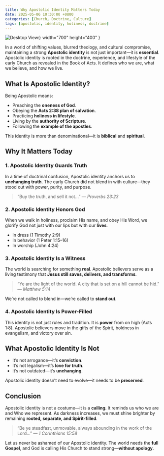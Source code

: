 ```yaml
---
title: Why Apostolic Identity Matters Today
date: 2025-05-06 10:30:00 +0800
categories: [Church, Doctrine, Culture]
tags: [apostolic, identity, holiness, doctrine]
---
```


![Desktop View](https://scontent.fmnl25-1.fna.fbcdn.net/v/t39.30808-6/487860161_1074963758001055_1321541071429171598_n.jpg?_nc_cat=108&ccb=1-7&_nc_sid=833d8c&_nc_eui2=AeHsyaigV7fb-TpzmRBjY5OjL_Iq2Os5QUwv8irY6zlBTNwlNdvIDuPEe3B4no2oqU_4lY1yBxnaeReQ4lSaLQ1g&_nc_ohc=hM2AiApoPZkQ7kNvwHXTEdQ&_nc_oc=AdkSVEUB2QVSsQ0v6Kywss0aigtwCfm2Gm4qROzIPkIz8AYEqD6BReM2o9I8AzXEK37JoLe5LaweVVCURfR4GB1e&_nc_zt=23&_nc_ht=scontent.fmnl25-1.fna&_nc_gid=vVJ-NLAiaKsZEYSEPuX_Hw&oh=00_AfKg2fs4oyrYPrIsuyjXJGK784YWeRf2iMiVeUTYd6VyXg&oe=681FF66C){: width="700" height="400" }

In a world of shifting values, blurred theology, and cultural compromise, maintaining a strong **Apostolic identity** is not just important—it is **essential**. Apostolic identity is rooted in the doctrine, experience, and lifestyle of the early Church as revealed in the Book of Acts. It defines who we are, what we believe, and how we live.

## What Is Apostolic Identity?

Being Apostolic means:

- Preaching the **oneness of God**.
- Obeying the **Acts 2:38 plan of salvation**.
- Practicing **holiness in lifestyle**.
- Living by the **authority of Scripture**.
- Following the **example of the apostles**.

This identity is more than denominational—it is **biblical** and **spiritual**.

## Why It Matters Today

### 1. Apostolic Identity Guards Truth

In a time of doctrinal confusion, Apostolic identity anchors us to **unchanging truth**. The early Church did not blend in with culture—they stood out with power, purity, and purpose.

> “Buy the truth, and sell it not…” — _Proverbs 23:23_

### 2. Apostolic Identity Honors God

When we walk in holiness, proclaim His name, and obey His Word, we glorify God not just with our lips but with our **lives**.

- In dress (1 Timothy 2:9)
- In behavior (1 Peter 1:15–16)
- In worship (John 4:24)

### 3. Apostolic Identity Is a Witness

The world is searching for something **real**. Apostolic believers serve as a living testimony that **Jesus still saves, delivers, and transforms**.

> “Ye are the light of the world. A city that is set on a hill cannot be hid.” — _Matthew 5:14_

We’re not called to blend in—we’re called to **stand out**.

### 4. Apostolic Identity Is Power-Filled

This identity is not just rules and tradition. It is **power** from on high (Acts 1:8). Apostolic believers move in the gifts of the Spirit, boldness in evangelism, and victory over sin.

## What Apostolic Identity Is Not

- It’s not arrogance—it’s **conviction**.
- It’s not legalism—it’s **love for truth**.
- It’s not outdated—it’s **unchanging**.

Apostolic identity doesn’t need to evolve—it needs to be **preserved**.

## Conclusion

Apostolic identity is not a costume—it is a **calling**. It reminds us who we are and Who we represent. As darkness increases, we must shine brighter by remaining **rooted, separate, and Spirit-filled**.

> “Be ye steadfast, unmovable, always abounding in the work of the Lord…” — _1 Corinthians 15:58_

Let us never be ashamed of our Apostolic identity. The world needs the **full Gospel**, and God is calling His Church to stand strong—**without apology**.
